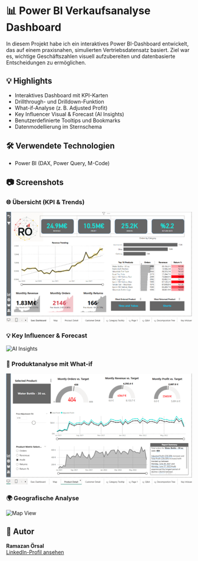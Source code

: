 # 📊 Power BI Verkaufsanalyse Dashboard

In diesem Projekt habe ich ein interaktives Power BI-Dashboard entwickelt, das auf einem praxisnahen, simulierten Vertriebsdatensatz basiert. Ziel war es, wichtige Geschäftszahlen visuell aufzubereiten und datenbasierte Entscheidungen zu ermöglichen.

## 💡 Highlights

- Interaktives Dashboard mit KPI-Karten
- Drillthrough- und Drilldown-Funktion
- What-if-Analyse (z. B. Adjusted Profit)
- Key Influencer Visual & Forecast (AI Insights)
- Benutzerdefinierte Tooltips und Bookmarks
- Datenmodellierung im Sternschema

## 🛠 Verwendete Technologien

- Power BI (DAX, Power Query, M-Code)

## 📷 Screenshots

### 🌐 Übersicht (KPI & Trends)

![Exec Dashboard](ScreenShots/Exec_Dashboard.png)

### 💡 Key Influencer & Forecast

![AI Insights](screenshots/key_influencers.png)

### 🧮 Produktanalyse mit What-if

![Produkt Detail](screenshots/product_detail.png)

### 🌍 Geografische Analyse

![Map View](screenshots/map_view.png)


## 👤 Autor

**Ramazan Örsal**  
[LinkedIn-Profil ansehen](https://www.linkedin.com/in/ramazan-oersal-dataanalysis)
